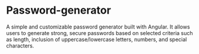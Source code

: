 # Password-generator
A simple and customizable password generator built with Angular. It allows users to generate strong, secure passwords based on selected criteria such as length, inclusion of uppercase/lowercase letters, numbers, and special characters.
